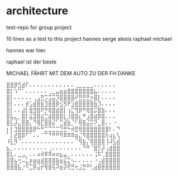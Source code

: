 # architecture
test-repo for group project

10 lines as a 
test to 
this 
project
hannes
serge
alexis
raphael
michael

hannes war hier.

raphael ist der beste

MICHAEL FÄHRT MIT DEM AUTO
ZU DER FH
DANKE



⣿⣿⡿⣫⣾⠏⠄⠄⠄⠄⠄⠄⠄⠄⠄⠄⠄⠄⢀⣀⣀⣀⣀⠄⠄⠄⠄⠄⠄
⣿⡇⠱⠉⠁⠄⠄⠄⠄⠄⠄⢀⣀⣤⣶⣶⣿⣿⣿⣿⣿⣿⣿⣦⠄⠄⠄⠄⠄
⣿⡇⠄⠄⠄⠄⠄⢀⣠⣛⡩⣩⣭⡹⣿⣿⣿⣿⠞⣛⣛⣛⡲⣿⡇⠄⠄⠄⠄
⣿⡇⠄⠄⠄⡾⣡⣾⣿⣷⣹⣿⣿⡿⣪⡻⠟⣱⣿⣿⣿⣿⣿⣷⡹⠄⠄⠄⠄
⣿⡇⠄⠄⣼⡇⣿⣻⣿⠟⡛⢿⣿⣾⣿⡇⢰⣍⢻⡿⠛⢿⣿⡭⣿⣷⠄⠄⠄
⣿⣧⣄⡀⣿⡇⣮⣽⣿⣮⣉⣾⣿⣿⣿⣇⡸⣿⣿⣆⠛⣰⣿⣾⡿⣿⠄⠄⠄
⣿⣇⡼⣄⣿⣿⡄⠙⢿⣏⣿⣿⡮⠁⣉⣾⣷⡈⠃⢿⣿⣬⡭⠝⣀⣿⠄⠄⠐
⡆⡇⣹⣿⣿⣿⣿⡿⠓⠛⣉⣉⣉⣉⣙⣛⠓⠾⣟⢿⣿⣿⣿⣿⣿⣿⣿⠇⠄⠙
⠁⡇⣞⣿⡿⠋⠁⠄⠄⠈⠉⠙⠛⠛⠻⠿⠿⠿⣶⣌⠻⣿⣿⣿⣿⣿⢗⢴⣆⢣
⠸⣇⡻⠈⠄⠄⠄⠄⠄⠄⠄⠄⠄⠄⠄⠄⠄⠄⠈⢻⣷⡌⢿⣿⣿⣿⢸⠼⣣⣾
⣦⡀⠄⠄⠄⠄⠄⠄⠄⠄⠄⢀⠄⠄⠄⠄⠄⠄⠄⠄⠙⠛⠈⣿⡫⡼⢠⣾⣿⣿
⣿⣇⠄⣀⣠⡀⠄⠄⠴⠾⠿⠿⠶⠶⣦⣤⡀⠄⠄⠄⠄⠄⠄⢨⠯⢁⣿⣿⣿⣿
⣿⣿⣦⢒⠤⣅⡶⣶⣶⣾⣿⣿⣿⣷⣶⣮⣍⠢⠄⠄⠄⠄⠄⠐⢠⣾⣿⣿⣿⣿
⣿⣿⣿⣧⡐⠫⣉⡿⣬⡞⢿⣿⢯⠽⣶⡽⢟⣛⢖⣨⣛⠛⢃⣴⣿⣿⣿⣿⣿⣿


